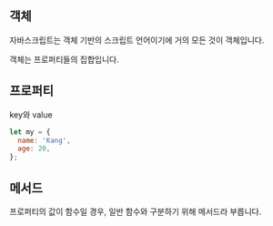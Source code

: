 ## 객체

자바스크립트는 객체 기반의 스크립트 언어이기에 거의 모든 것이 객체입니다. 

객체는 프로퍼티들의 집합입니다.

## 프로퍼티
key와 value

```js
let my = {
  name: 'Kang',
  age: 20,
};
```



## 메서드
프로퍼티의 값이 함수일 경우, 일반 함수와 구분하기 위해 메서드라 부릅니다.